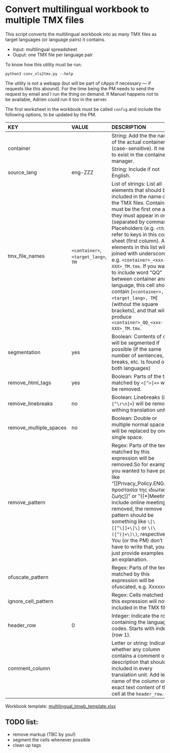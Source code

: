 # Convert multilingual workbook to multiple TMX files 
<!--- [task 20.3000] -->

This script converts the multilingual workbook into as many TMX files as target languages (or language pairs) it contains.

* Input: multilingual spreadsheet
* Ouput: one TMX file per language pair

To know how this utility must be run:

```
python3 conv_xls2tmx.py --help
```

The utility is not a webapp (but will be part of cApps if necessary — if requests like this abound). For the time being the PM needs to send the request by email and I run the thing on demand. If Manuel happens not to be available, Adrien could run it too in the server.

The first worksheet in the workbook must be called `config` and include the following options, to be updated by the PM.


| KEY                    | VALUE                            | DESCRIPTION |
|:--------------------	|:-------------------------------	|:-------------	|
| container           	| <container>                            	| String: Add the the name of the actual container (case-sensitive). It needs to exist in the containers manager.                                                                                                                                                                                                                      |
| source_lang         	| eng-ZZZ                        	| String: Include if not English.                                                                                                                                                                                           |
| tmx_file_names         | `<container>`, `<target_lang>`, `TM` | List of strings: List all elements that should be included in the name of the TMX   files. Container must be the first one and they must appear in order   (separated by commas). Placeholders (e.g. `<this>`) refer to keys in   this config sheet (first column). All elements in this list will be joined   with underscore, e.g. `<container>_<xxx-XXX>_TM.tmx`. If you want   to include word "QQ" between container and language, this cell   should contain [`<container>, QQ, <target_lang>, TM`] (without   the square brackets), and that will produce   `<container>_QQ_<xxx-XXX>_TM.tmx`.                                                                                                                                                                                                   |
| segmentation           | yes                              | Boolean: Contents of cells will be segmented if possible (if the same number of   sentences, line breaks, etc. Is found on both languages)                                                                                                                                                                                                    |
| remove_html_tags       | yes                              | Boolean: Parts of the text matched by `<[^>]+>` will be removed.                                                                                                                                                   |
| remove_linebreaks      | no                               | Boolean: Linebreaks (i.e. `[^\r\n]+`) will be removed withing translation units.                                                                                                                                  |
| remove_multiple_spaces | no                               | Boolean: Double or multiple normal spaces will be replaced by one single space.                                                                                                                                   |
| remove_pattern         |                                  | Regex: Parts of the text matched by this expression will be removed.So for example   if you wanted to have parts like “[[Privacy_Policy.ENG.pdf\|προστασία της   ιδιωτικής ζωής]]” or "((*\|Meetings include online meetings))"   removed, the remove pattern should be something like `\[\[[^\]]+\]\]` or   `\(\([^)]+\)\)`, respectively. You (or the PM) don’t have to write that, you   can just provide examples and an explanation.                                                                                                                                                             |
| ofuscate_pattern       |                                  | Regex: Parts of the text matched by this expression will be ofuscated, e.g. Xxxxxx                                                                                                                                |
| ignore_cell_pattern    |                                  | Regex: Cells matched by this expression will not be included in the TMX file.                                                                                                                                     |
| header_row             | 0                                | Integer: Indicate the row containing the language codes. Starts with index 0 (row 1).                             |
| comment_column         |                                  | Letter or string: Indicate whether any column contains a comment or description that   should be included in every translation unit. Add letter name of the column   or exact text content of the cell at the `header_row`.                                                                                                                   |

<!-- Workbook template: [multilingual_tmwb_template.xlsx](multilingual_tmwb_template.xlsx) -->

Workbook template: [multilingual_tmwb_template.xlsx](https://github.com/msoutopico/cli_automation/raw/master/conv_multilingual_wb_to_tmxs/multilingual_tmwb_template.xlsx)



## TODO list:
* remove markup (TBC by you!)
* segment the cells whenever possible
* clean up tags
